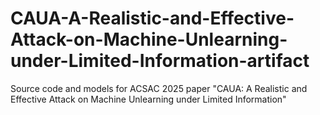 # CAUA-A-Realistic-and-Effective-Attack-on-Machine-Unlearning-under-Limited-Information-artifact
Source code and models for ACSAC 2025 paper "CAUA: A Realistic and Effective Attack on Machine Unlearning under Limited Information"
